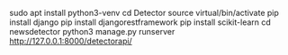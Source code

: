 sudo apt install python3-venv
cd Detector
source virtual/bin/activate
pip install django
pip install djangorestframework
pip install scikit-learn
cd newsdetector
python3 manage.py runserver
http://127.0.0.1:8000/detectorapi/